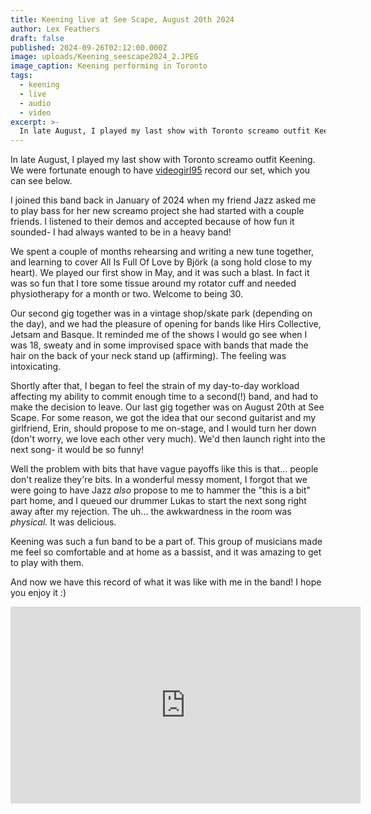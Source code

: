```yaml
---
title: Keening live at See Scape, August 20th 2024
author: Lex Feathers
draft: false
published: 2024-09-26T02:12:00.000Z
image: uploads/Keening_seescape2024_2.JPEG
image_caption: Keening performing in Toronto
tags:
  - keening
  - live
  - audio
  - video
excerpt: >-
  In late August, I played my last show with Toronto screamo outfit Keening. 
---
```


In late August, I played my last show with Toronto screamo outfit Keening. We were fortunate enough to have [videogirl95](https://www.youtube.com/@VIDEOGIRL95) record our set, which you can see below.

I joined this band back in January of 2024 when my friend Jazz asked me to play bass for her new screamo project she had started with a couple friends. I listened to their demos and accepted because of how fun it sounded- I had always wanted to be in a heavy band!

We spent a couple of months rehearsing and writing a new tune together, and learning to cover All Is Full Of Love by Björk (a song hold close to my heart). We played our first show in May, and it was such a blast. In fact it was so fun that I tore some tissue around my rotator cuff and needed physiotherapy for a month or two. Welcome to being 30.

Our second gig together was in a vintage shop/skate park (depending on the day), and we had the pleasure of opening for bands like Hirs Collective, Jetsam and Basque. It reminded me of the shows I would go see when I was 18, sweaty and in some improvised space with bands that made the hair on the back of your neck stand up (affirming). The feeling was intoxicating.

Shortly after that, I began to feel the strain of my day-to-day workload affecting my ability to commit enough time to a second(!) band, and had to make the decision to leave. Our last gig together was on August 20th at See Scape. For some reason, we got the idea that our second guitarist and my girlfriend, Erin, should propose to me on-stage, and I would turn her down (don't worry, we love each other very much). We'd then launch right into the next song- it would be so funny!

Well the problem with bits that have vague payoffs like this is that... people don't realize they're bits. In a wonderful messy moment, I forgot that we were going to have Jazz _also_ propose to me to hammer the "this is a bit" part home, and I queued our drummer Lukas to start the next song right away after my rejection. The uh... the awkwardness in the room was _physical._ It was delicious.

Keening was such a fun band to be a part of. This group of musicians made me feel so comfortable and at home as a bassist, and it was amazing to get to play with them. 

And now we have this record of what it was like with me in the band! I hope you enjoy it :)

<iframe width="560" height="315" src="https://www.youtube.com/embed/2ZZ7io-PI0Y?si=erIO7Ej5CxftBz0C" title="YouTube video player" frameborder="0" allow="accelerometer; autoplay; clipboard-write; encrypted-media; gyroscope; picture-in-picture; web-share" referrerpolicy="strict-origin-when-cross-origin" allowfullscreen></iframe>